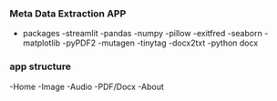 ### Meta Data Extraction APP
* packages
    -streamlit
    -pandas
    -numpy
    -pillow
    -exitfred
    -seaborn
    -matplotlib
    -pyPDF2
    -mutagen
    -tinytag
    -docx2txt
    -python docx

### app structure
  -Home
  -Image
  -Audio
  -PDF/Docx
  -About

  
